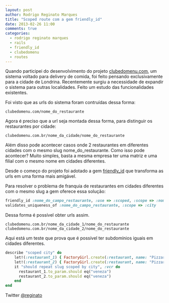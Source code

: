 ```yaml
---
layout: post
author: Rodrigo Reginato Marques
title: "Scoped route com a gem friendly_id"
date: 2013-02-26 11:00
comments: true
categories:
  - rodrigo reginato marques
  - rails
  - friendly_id
  - clubedomenu
  - routes
---
```


Quando participei do desenvolvimento do projeto [clubedomenu.com](http://clubedomenu.com), um sistema voltado para delivery de comida, foi feito pensando exclusivamente para a cidade de Londrina. 
Recentemente surgiu a necessidade de expandir o sistema para outras localidades.
Feito um estudo das funcionalidades existentes. 
<!-- more -->

Foi visto que as urls do sistema foram contruídas dessa forma:

```
clubedomenu.com/nome_do_restaurante
```

Agora é preciso que a url seja montada dessa forma, para distinguir os restaurantes por cidade:

```
clubedomenu.com.br/nome_da_cidade/nome_do_restaurante
```

Além disso pode acontecer casos onde 2 restaurantes em diferentes cidades com o mesmo slug nome_do_restaurante. Como isso pode acontecer? Muito simples, basta a mesma empresa ter uma matriz e uma filial com o mesmo nome em cidades diferentes.

Desde o começo do projeto foi adotado a gem [friendly_id](https://github.com/norman/friendly_id) que transforma as urls em uma forma mais amigável.

Para resolver o problema de franquia de restaurantes em cidades diferentes com o mesmo slug a gem oferece essa solução:

```ruby
friendly_id :nome_do_campo_restaurante, :use => :scoped, :scope => :nome_do_campo_cidade.
validates_uniqueness_of :nome_do_campo_restaurante, :scope => :city
```

Dessa forma é possível obter urls assim.

```
clubedomenu.com.br/nome_da_cidade_1/nome_do_restaurante
clubedomenu.com.br/nome_da_cidade_2/nome_do_restaurante
```

Aqui está um teste que prova que é possível ter subdomínios iguais em cidades diferentes.

```ruby
describe "scoped city" do
    let!(:restaurant_1) { FactoryGirl.create(:restaurant, name: "Pizzaria Boa", city: "Maringa", subdomain: "veneza") }
    let!(:restaurant_2) { FactoryGirl.create(:restaurant, name: "Pizzaria Boa", city: "Londrina", subdomain: "veneza") }
    it "should repeat slug scoped by city", :vcr do
      restaurant_1.to_param.should eq("veneza")
      restaurant_2.to_param.should eq("veneza")
    end
end
```

Twitter [@reginato](http://twitter.com/reginato)